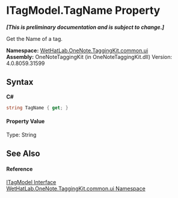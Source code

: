 # ITagModel.TagName Property 
 _**\[This is preliminary documentation and is subject to change.\]**_

Get the Name of a tag.

**Namespace:**&nbsp;<a href="043a9407-ac38-b3ac-7348-a6090af495ad">WetHatLab.OneNote.TaggingKit.common.ui</a><br />**Assembly:**&nbsp;OneNoteTaggingKit (in OneNoteTaggingKit.dll) Version: 4.0.8059.31599

## Syntax

**C#**<br />
``` C#
string TagName { get; }
```


#### Property Value
Type: String

## See Also


#### Reference
<a href="4379db15-a23d-a911-021b-20b55dca9ef2">ITagModel Interface</a><br /><a href="043a9407-ac38-b3ac-7348-a6090af495ad">WetHatLab.OneNote.TaggingKit.common.ui Namespace</a><br />